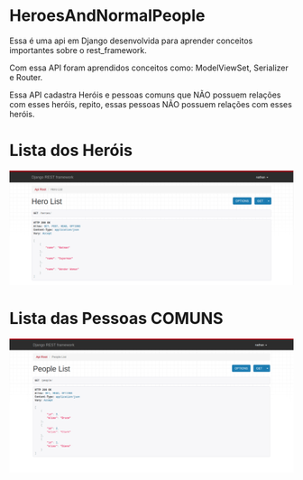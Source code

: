 # HeroesAndNormalPeople
Essa é uma api em Django desenvolvida para aprender conceitos importantes sobre o rest_framework.

Com essa API foram aprendidos conceitos como: ModelViewSet, Serializer e Router.

Essa API cadastra Heróis e pessoas comuns que NÃO possuem relações com esses heróis, repito, essas pessoas NÃO possuem relações com esses heróis.

# Lista dos Heróis
![alt text](https://github.com/nathandreSS/HeroesAndNormalPeople/blob/main/heroes_list.png)

# Lista das Pessoas COMUNS
![alt text](https://github.com/nathandreSS/HeroesAndNormalPeople/blob/main/people_list.png)
